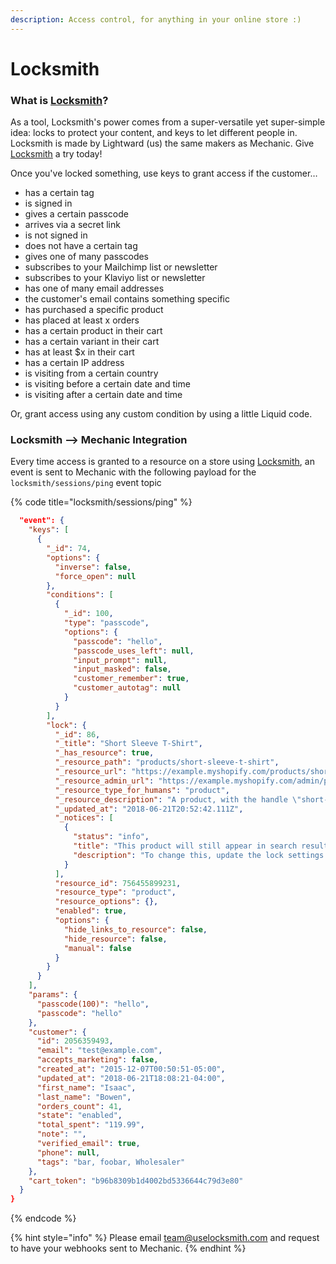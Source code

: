 ```yaml
---
description: Access control, for anything in your online store :)
---
```


# Locksmith

### What is [Locksmith](https://apps.shopify.com/locksmith?utm\_source=mechanic\&utm\_medium=learn-mechanic-dev)?

As a tool, Locksmith's power comes from a super-versatile yet super-simple idea: locks to protect your content, and keys to let different people in. Locksmith is made by Lightward (us) the same makers as Mechanic. Give [Locksmith](https://apps.shopify.com/locksmith?utm\_source=mechanic\&utm\_medium=learn-mechanic-dev) a try today!

Once you've locked something, use keys to grant access if the customer…

* has a certain tag
* is signed in
* gives a certain passcode
* arrives via a secret link
* is not signed in
* does not have a certain tag
* gives one of many passcodes
* subscribes to your Mailchimp list or newsletter
* subscribes to your Klaviyo list or newsletter
* has one of many email addresses
* the customer's email contains something specific
* has purchased a specific product
* has placed at least x orders
* has a certain product in their cart
* has a certain variant in their cart
* has at least $x in their cart
* has a certain IP address
* is visiting from a certain country
* is visiting before a certain date and time
* is visiting after a certain date and time

Or, grant access using any custom condition by using a little Liquid code.

### Locksmith --> Mechanic Integration

Every time access is granted to a resource on a store using [Locksmith](https://apps.shopify.com/locksmith?utm\_source=mechanic\&utm\_medium=learn-mechanic-dev), an event is sent to Mechanic with the following payload for the `locksmith/sessions/ping` event topic

{% code title="locksmith/sessions/ping" %}
```json
  "event": {
    "keys": [
      {
        "_id": 74,
        "options": {
          "inverse": false,
          "force_open": null
        },
        "conditions": [
          {
            "_id": 100,
            "type": "passcode",
            "options": {
              "passcode": "hello",
              "passcode_uses_left": null,
              "input_prompt": null,
              "input_masked": false,
              "customer_remember": true,
              "customer_autotag": null
            }
          }
        ],
        "lock": {
          "_id": 86,
          "_title": "Short Sleeve T-Shirt",
          "_has_resource": true,
          "_resource_path": "products/short-sleeve-t-shirt",
          "_resource_url": "https://example.myshopify.com/products/short-sleeve-t-shirt",
          "_resource_admin_url": "https://example.myshopify.com/admin/products/756455899231",
          "_resource_type_for_humans": "product",
          "_resource_description": "A product, with the handle \"short-sleeve-t-shirt\"",
          "_updated_at": "2018-06-21T20:52:42.111Z",
          "_notices": [
            {
              "status": "info",
              "title": "This product will still appear in search results and collection lists.",
              "description": "To change this, update the lock settings."
            }
          ],
          "resource_id": 756455899231,
          "resource_type": "product",
          "resource_options": {},
          "enabled": true,
          "options": {
            "hide_links_to_resource": false,
            "hide_resource": false,
            "manual": false
          }
        }
      }
    ],
    "params": {
      "passcode(100)": "hello",
      "passcode": "hello"
    },
    "customer": {
      "id": 2056359493,
      "email": "test@example.com",
      "accepts_marketing": false,
      "created_at": "2015-12-07T00:50:51-05:00",
      "updated_at": "2018-06-21T18:08:21-04:00",
      "first_name": "Isaac",
      "last_name": "Bowen",
      "orders_count": 41,
      "state": "enabled",
      "total_spent": "119.99",
      "note": "",
      "verified_email": true,
      "phone": null,
      "tags": "bar, foobar, Wholesaler"
    },
    "cart_token": "b96b8309b1d4002bd5336644c79d3e80"
  }
}
```
{% endcode %}

{% hint style="info" %}
Please email [team@uselocksmith.com](mailto:team@uselocksmith.com) and request to have your webhooks sent to Mechanic.
{% endhint %}
